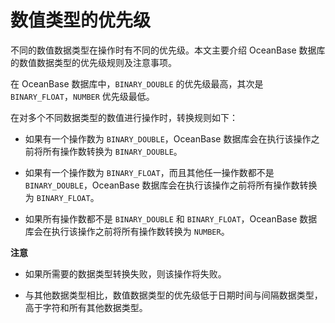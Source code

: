 数值类型的优先级 
=============================

不同的数值数据类型在操作时有不同的优先级。本文主要介绍 OceanBase 数据库的数值数据类型的优先级规则及注意事项。

在 OceanBase 数据库中，`BINARY_DOUBLE` 的优先级最高，其次是 `BINARY_FLOAT`，`NUMBER` 优先级最低。

在对多个不同数据类型的数值进行操作时，转换规则如下：

* 如果有一个操作数为 `BINARY_DOUBLE`，OceanBase 数据库会在执行该操作之前将所有操作数转换为 `BINARY_DOUBLE`。

  

* 如果有一个操作数为 `BINARY_FLOAT`，而且其他任一操作数都不是 `BINARY_DOUBLE`，OceanBase 数据库会在执行该操作之前将所有操作数转换为 `BINARY_FLOAT`。

  

* 如果所有操作数都不是 `BINARY_DOUBLE` 和 `BINARY_FLOAT`，OceanBase 数据库会在执行该操作之前将所有操作数转换为 `NUMBER`。

  



**注意**



* 如果所需要的数据类型转换失败，则该操作将失败。

  

* 与其他数据类型相比，数值数据类型的优先级低于日期时间与间隔数据类型，高于字符和所有其他数据类型。

  




